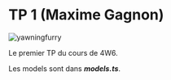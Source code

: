 # TP 1 (Maxime Gagnon)

![yawningfurry](https://user-images.githubusercontent.com/43908636/187450255-b219a001-4771-4bda-b97e-d8b23047e756.png)

Le premier TP du cours de 4W6.

Les models sont dans ***models.ts***.
